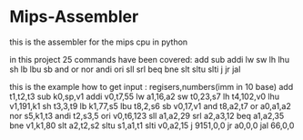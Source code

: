 
# Mips-Assembler
this is the assembler for the mips cpu in python

in this project 25 commands have been covered:
add sub addi lw sw lh lhu sh lb lbu sb and or nor andi ori sll srl beq 
bne slt sltu slti j jr jal 

this is the example how to get input :         regisers,numbers(imm in 10 base)
add t1,t2,t3
sub k0,sp,v1
addi v0,t7,55
lw a1,16,a2
sw t0,23,s7
lh t4,102,v0
lhu v1,191,k1
sh t3,3,t9
lb k1,77,s5
lbu t8,2,s6
sb v0,17,v1
and t8,a2,t7
or a0,a1,a2
nor s5,k1,t3
andi t2,s3,5
ori v0,t6,123
sll a1,a2,29
srl a2,a3,12
beq a1,a2,35
bne v1,k1,80
slt a2,t2,s2
sltu s1,a1,t1
slti v0,a2,15
j 9151,0,0
jr a0,0,0
jal 66,0,0
